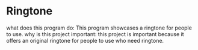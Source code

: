 # Ringtone
what does this program do: This program showcases a ringtone for people to use.
why is this project important: this project is important because it offers an original ringtone for people to use who need ringtone. 
